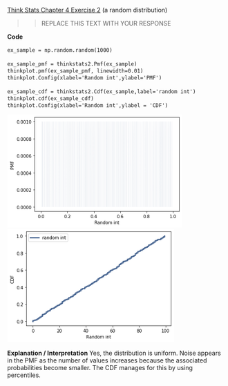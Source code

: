 [Think Stats Chapter 4 Exercise 2](http://greenteapress.com/thinkstats2/html/thinkstats2005.html#toc41) (a random distribution)

>> REPLACE THIS TEXT WITH YOUR RESPONSE

**Code**
```
ex_sample = np.random.random(1000)

ex_sample_pmf = thinkstats2.Pmf(ex_sample)
thinkplot.pmf(ex_sample_pmf, linewidth=0.01)
thinkplot.Config(xlabel='Random int',ylabel='PMF')

ex_sample_cdf = thinkstats2.Cdf(ex_sample,label='random int')
thinkplot.cdf(ex_sample_cdf)
thinkplot.Config(xlabel='Random int',ylabel = 'CDF')

```

![PMF of random sample](https://github.com/tawney-kirkland/dsp/blob/master/img/4.2.1.png?raw=true)
![CDF of random sample](https://github.com/tawney-kirkland/dsp/blob/master/img/4.2.2.png?raw=true)

**Explanation / Interpretation**
Yes, the distribution is uniform. Noise appears in the PMF as the number of values increases because the associated probabilities become smaller. The CDF manages for this by using percentiles.